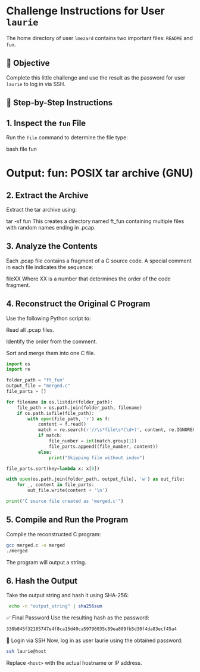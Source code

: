 # Challenge Instructions for User `laurie`

The home directory of user `lmezard` contains two important files: `README` and `fun`.

## 🎯 Objective

Complete this little challenge and use the result as the password for user `laurie` to log in via SSH.

## 📁 Step-by-Step Instructions

## 1. Inspect the `fun` File

Run the `file` command to determine the file type:

bash
file fun
# Output: fun: POSIX tar archive (GNU)
## 2. Extract the Archive
Extract the tar archive using:


tar -xf fun
This creates a directory named ft_fun containing multiple files with random names ending in .pcap.

## 3. Analyze the Contents
Each .pcap file contains a fragment of a C source code. A special comment in each file indicates the sequence:

fileXX
Where XX is a number that determines the order of the code fragment.

## 4. Reconstruct the Original C Program
Use the following Python script to:

Read all .pcap files.

Identify the order from the comment.

Sort and merge them into one C file.

```python
import os
import re

folder_path = "ft_fun"
output_file = "merged.c"
file_parts = []

for filename in os.listdir(folder_path):
    file_path = os.path.join(folder_path, filename)
    if os.path.isfile(file_path):
        with open(file_path, 'r') as f:
            content = f.read()
            match = re.search(r'//\s*file\s*(\d+)', content, re.IGNORECASE)
            if match:
                file_number = int(match.group(1))
                file_parts.append((file_number, content))
            else:
                print("Skipping file without index")

file_parts.sort(key=lambda x: x[0])

with open(os.path.join(folder_path, output_file), 'w') as out_file:
    for _, content in file_parts:
        out_file.write(content + '\n')

print("C source file created as 'merged.c'")
```


## 5. Compile and Run the Program
Compile the reconstructed C program:

```bash
gcc merged.c -o merged
./merged
```
The program will output a string.

## 6. Hash the Output
Take the output string and hash it using SHA-256:

```bash
 echo -n "output_string" | sha256sum 
```

✅ Final Password
Use the resulting hash as the password:

```asm
330b845f32185747e4f8ca15d40ca59796035c89ea809fb5d30f4da83ecf45a4
```
🔐 Login via SSH
Now, log in as user laurie using the obtained password:

```bash
ssh laurie@host
```
Replace `<host>` with the actual hostname or IP address.
